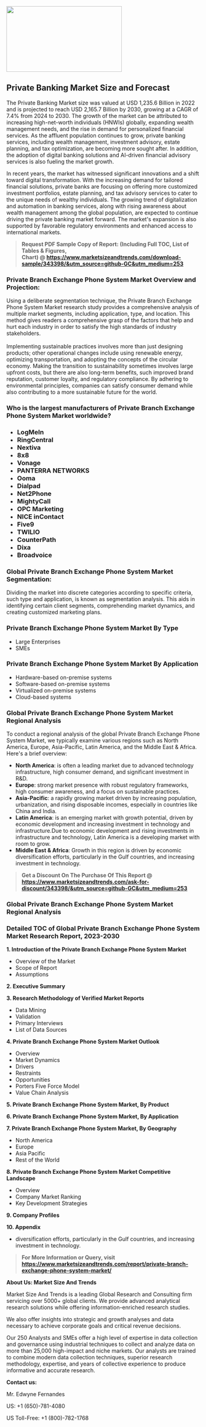 <p><img class="alignnone size-medium wp-image-20088" src="https://ffe5etoiles.com/wp-content/uploads/2024/12/MST1-300x171.png" alt="" width="300" height="171" /></p><h2>Private Banking Market Size and Forecast</h2><p>The Private Banking Market size was valued at USD 1,235.6 Billion in 2022 and is projected to reach USD 2,165.7 Billion by 2030, growing at a CAGR of 7.4% from 2024 to 2030. The growth of the market can be attributed to increasing high-net-worth individuals (HNWIs) globally, expanding wealth management needs, and the rise in demand for personalized financial services. As the affluent population continues to grow, private banking services, including wealth management, investment advisory, estate planning, and tax optimization, are becoming more sought after. In addition, the adoption of digital banking solutions and AI-driven financial advisory services is also fueling the market growth.</p><p>In recent years, the market has witnessed significant innovations and a shift toward digital transformation. With the increasing demand for tailored financial solutions, private banks are focusing on offering more customized investment portfolios, estate planning, and tax advisory services to cater to the unique needs of wealthy individuals. The growing trend of digitalization and automation in banking services, along with rising awareness about wealth management among the global population, are expected to continue driving the private banking market forward. The market's expansion is also supported by favorable regulatory environments and enhanced access to international markets.</p></p><blockquote id="" class=""><strong>Request PDF Sample Copy of Report: (Including Full TOC, List of Tables &amp; Figures, Chart)&nbsp;@&nbsp;<strong><a href="https://www.marketsizeandtrends.com/download-sample/343398/&utm_source=github-GC&utm_medium=253" target="_blank">https://www.marketsizeandtrends.com/download-sample/343398/&utm_source=github-GC&utm_medium=253</a></strong></strong></blockquote><h3 id="" class="">Private Branch Exchange Phone System Market&nbsp;Overview and Projection:</h3><p id="" class="">Using a deliberate segmentation technique, the Private Branch Exchange Phone System Market research study provides a comprehensive analysis of multiple market segments, including application, type, and location. This method gives readers a comprehensive grasp of the factors that help and hurt each industry in order to satisfy the high standards of industry stakeholders. <br /> <br />Implementing sustainable practices involves more than just designing products; other operational changes include using renewable energy, optimizing transportation, and adopting the concepts of the circular economy. Making the transition to sustainability sometimes involves large upfront costs, but there are also long-term benefits, such improved brand reputation, customer loyalty, and regulatory compliance. By adhering to environmental principles, companies can satisfy consumer demand while also contributing to a more sustainable future for the world.</p><h3 id="" class="">Who is the largest manufacturers of&nbsp;Private Branch Exchange Phone System Market worldwide?</h3><h3 class=""><p><ul><li>LogMeIn </li><li> RingCentral </li><li> Nextiva </li><li> 8x8 </li><li> Vonage </li><li> PANTERRA NETWORKS </li><li> Ooma </li><li> Dialpad </li><li> Net2Phone </li><li> MightyCall </li><li> OPC Marketing </li><li> NICE inContact </li><li> Five9 </li><li> TWILIO </li><li> CounterPath </li><li> Dixa </li><li> Broadvoice</li></ul></p></h3><h3 id="" class="">Global&nbsp;Private Branch Exchange Phone System Market Segmentation:</h3><p id="" class="">Dividing the market into discrete categories according to specific criteria, such type and application, is known as segmentation analysis. This aids in identifying certain client segments, comprehending market dynamics, and creating customized marketing plans.</p><h3 id="" class="">Private Branch Exchange Phone System Market&nbsp;By Type</h3><p><p><ul><li>Large Enterprises</li><li> SMEs</p></li></ul></p></p><h3 id="" class="">Private Branch Exchange Phone System Market&nbsp;By Application</h3><p class=""><p><ul><li>Hardware-based on-premise systems</li><li> Software-based on-premise systems</li><li> Virtualized on-premise systems</li><li> Cloud-based systems</li></ul></p></p><h3 id="" class="">Global Private Branch Exchange Phone System Market Regional Analysis</h3><p id="" class="">To conduct a regional analysis of the global Private Branch Exchange Phone System Market, we typically examine various regions such as North America, Europe, Asia-Pacific, Latin America, and the Middle East &amp; Africa. Here's a brief overview:</p><ul><li><strong>North America</strong>: is often a leading market due to advanced technology infrastructure, high consumer demand, and significant investment in R&amp;D.</li><li><strong>Europe</strong>: strong market presence with robust regulatory frameworks, high consumer awareness, and a focus on sustainable practices.</li><li><strong>Asia-Pacific</strong>: a rapidly growing market driven by increasing population, urbanization, and rising disposable incomes, especially in countries like China and India.</li><li><strong>Latin America</strong>: is an emerging market with growth potential, driven by economic development and increasing investment in technology and infrastructure.Due to economic development and rising investments in infrastructure and technology, Latin America is a developing market with room to grow.</li><li><strong>Middle East &amp; Africa</strong>: Growth in this region is driven by economic diversification efforts, particularly in the Gulf countries, and increasing investment in technology.</li></ul><blockquote id="" class=""><strong>Get a Discount On The Purchase Of This Report @ <strong><a href="https://www.marketsizeandtrends.com/ask-for-discount/343398/&utm_source=github-GC&utm_medium=253" target="_blank">https://www.marketsizeandtrends.com/ask-for-discount/343398/&utm_source=github-GC&utm_medium=253</a></strong></strong></blockquote><h3 id="" class="">Global Private Branch Exchange Phone System Market Regional Analysis</h3><h3 id="" class="">Detailed TOC of Global Private Branch Exchange Phone System Market Research Report, 2023-2030</h3><p id="" class=""><strong>1. Introduction of the Private Branch Exchange Phone System Market</strong></p><ul><li>Overview of the Market</li><li>Scope of Report</li><li>Assumptions</li></ul><p id="" class=""><strong>2. Executive Summary</strong></p><p id="" class=""><strong>3. Research Methodology of Verified Market Reports</strong></p><ul><li>Data Mining</li><li>Validation</li><li>Primary Interviews</li><li>List of Data Sources</li></ul><p id="" class=""><strong>4. Private Branch Exchange Phone System Market Outlook</strong></p><ul><li>Overview</li><li>Market Dynamics</li><li>Drivers</li><li>Restraints</li><li>Opportunities</li><li>Porters Five Force Model</li><li>Value Chain Analysis</li></ul><p id="" class=""><strong>5. Private Branch Exchange Phone System Market, By Product</strong></p><p id="" class=""><strong>6. Private Branch Exchange Phone System Market, By Application</strong></p><p id="" class=""><strong>7. Private Branch Exchange Phone System Market, By Geography</strong></p><ul><li>North America</li><li>Europe</li><li>Asia Pacific</li><li>Rest of the World</li></ul><p id="" class=""><strong>8. Private Branch Exchange Phone System Market Competitive Landscape</strong></p><ul><li>Overview</li><li>Company Market Ranking</li><li>Key Development Strategies</li></ul><p id="" class=""><strong>9. Company Profiles</strong></p><p id="" class=""><strong>10. Appendix</strong></p><ul><li>diversification efforts, particularly in the Gulf countries, and increasing investment in technology.</li></ul><blockquote id="" class=""><strong>For More Information or Query, visit <strong><strong><a href="https://www.marketsizeandtrends.com/report/private-branch-exchange-phone-system-market/" target="_blank">https://www.marketsizeandtrends.com/report/private-branch-exchange-phone-system-market/</a></strong></strong></strong></blockquote><p id="" class=""><strong>About Us: Market Size And Trends</strong></p><p id="" class="">Market Size And Trends is a leading Global Research and Consulting firm servicing over 5000+ global clients. We provide advanced analytical research solutions while offering information-enriched research studies.</p><p id="" class="">We also offer insights into strategic and growth analyses and data necessary to achieve corporate goals and critical revenue decisions.</p><p id="" class="">Our 250 Analysts and SMEs offer a high level of expertise in data collection and governance using industrial techniques to collect and analyze data on more than 25,000 high-impact and niche markets. Our analysts are trained to combine modern data collection techniques, superior research methodology, expertise, and years of collective experience to produce informative and accurate research.</p><p id="" class=""><strong>Contact us:</strong></p><p id="" class="">Mr. Edwyne Fernandes</p><p id="" class="">US: +1 (650)-781-4080</p><p id="" class="">US Toll-Free: +1 (800)-782-1768</p>
